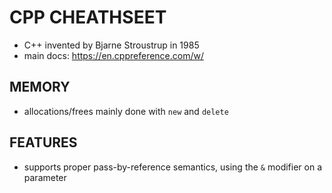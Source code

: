 # CPP CHEATHSEET
- C++ invented by Bjarne Stroustrup in 1985
- main docs: https://en.cppreference.com/w/

## MEMORY
- allocations/frees mainly done with `new` and `delete`

## FEATURES
- supports proper pass-by-reference semantics, using the `&` modifier on a parameter
